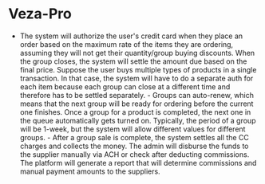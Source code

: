 # Veza-Pro
- The system will authorize the user's credit card when they place an order based on the maximum rate of the items they are ordering, assuming they will not get their quantity/group buying discounts.  When the group closes, the system will settle the amount due based on the final price.  Suppose the user buys multiple types of products in a single transaction. In that case, the system will have to do a separate auth for each item because each group can close at a different time and therefore has to be settled separately. - Groups can auto-renew, which means that the next group will be ready for ordering before the current one finishes. Once a group for a product is completed, the next one in the queue automatically gets turned on. Typically, the period of a group will be 1-week, but the system will allow different values for different groups. - After a group sale is complete, the system settles all the CC charges and collects the money. The admin will disburse the funds to the supplier manually via ACH or check after deducting commissions. The platform will generate a report that will determine commissions and manual payment amounts to the suppliers.
